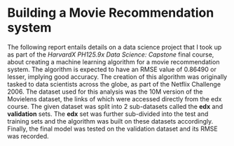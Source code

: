 # Building a Movie Recommendation system  
  
The following report entails details on a data science project that I took up as part of the *HarvardX PH125.9x Data Science: Capstone* final course, about creating a machine learning algorithm for a movie recommendation system. The algorithm is expected to have an RMSE value of 0.86490 or lesser, implying good accuracy. The creation of this algorithm was originally tasked to data scientists across the globe, as part of the Netflix Challenge 2006. The dataset used for this analysis was the 10M version of the Movielens dataset, the links of which were accessed directly from the edx course. The given dataset was split into 2 sub-datasets called the __edx__ and **validation** sets. The **edx** set was further sub-divided into the test and training sets and the algorithm was built on these datasets accordingly. Finally, the final model was tested on the validation dataset and its RMSE was recorded.    
